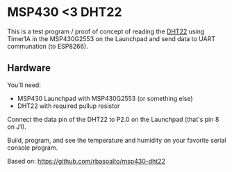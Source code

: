 # MSP430 <3 DHT22

This is a test program / proof of concept of reading the [DHT22](http://www.lmgtfy.com/?q=DHT22) using Timer1A in the MSP430G2553 on the Launchpad and send data to UART communation (to ESP8266).

## Hardware

You'll need:
- MSP430 Launchpad with MSP430G2553 (or something else)
- DHT22 with required pullup resistor

Connect the data pin of the DHT22 to P2.0 on the Launchpad (that's pin 8 on J1).

Build, program, and see the temperature and humidity on your favorite serial console program.

Based on: https://github.com/rbasoalto/msp430-dht22



